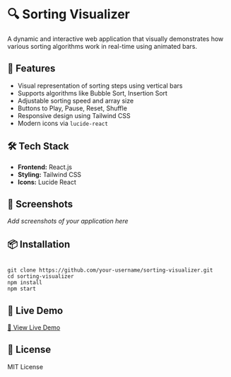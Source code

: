 <h1>🔍 Sorting Visualizer</h1>
<p>
  A dynamic and interactive web application that visually demonstrates how various sorting algorithms work in real-time using animated bars.
</p>

<h2>🚀 Features</h2>
<ul>
  <li>Visual representation of sorting steps using vertical bars</li>
  <li>Supports algorithms like Bubble Sort, Insertion Sort</li>
  <li>Adjustable sorting speed and array size</li>
  <li>Buttons to Play, Pause, Reset, Shuffle</li>
  <li>Responsive design using Tailwind CSS</li>
  <li>Modern icons via <code>lucide-react</code></li>
</ul>

<h2>🛠️ Tech Stack</h2>
<ul>
  <li><strong>Frontend:</strong> React.js</li>
  <li><strong>Styling:</strong> Tailwind CSS</li>
  <li><strong>Icons:</strong> Lucide React</li>
</ul>

<h2>📸 Screenshots</h2>
<p>
  <em>Add screenshots of your application here</em>
</p>

<h2>📦 Installation</h2>
<pre><code>
git clone https://github.com/your-username/sorting-visualizer.git
cd sorting-visualizer
npm install
npm start
</code></pre>

<h2>📍 Live Demo</h2>
<p>
  <a href="https://your-live-link.com" target="_blank">🔗 View Live Demo</a>
</p>

<h2>📄 License</h2>
<p>MIT License</p>
